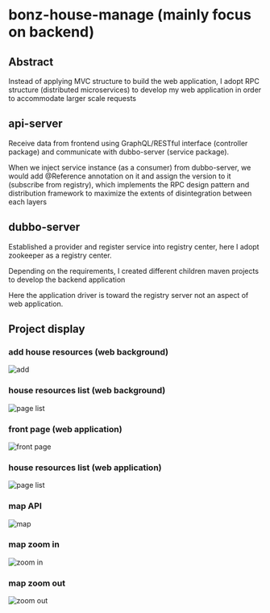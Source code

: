 # bonz-house-manage (mainly focus on backend)

## Abstract
Instead of applying MVC structure to build the web application, I adopt RPC structure (distributed microservices)
to develop my web application in order to accommodate larger scale requests

## api-server
Receive data from frontend using GraphQL/RESTful interface (controller package)
and communicate with dubbo-server (service package).

When we inject service instance (as a consumer) from dubbo-server, we would add @Reference annotation on it 
and assign the version to it (subscribe from registry), which implements the RPC design pattern and distribution framework
to maximize the extents of disintegration between each layers
## dubbo-server
Established a provider and register service into registry center, here I adopt zookeeper as a registry center.

Depending on the requirements, I created different children maven projects to develop the backend application

Here the application driver is toward the registry server not an aspect of web application.


## Project display

### add house resources (web background)
![add](https://github-zen-project.s3.amazonaws.com/house-images-desc/add+house.jpeg "add")

### house resources list (web background)
![page list](https://github-zen-project.s3.amazonaws.com/house-images-desc/backend+house+list+page.jpeg "pagination")

### front page (web application)
![front page](https://github-zen-project.s3.amazonaws.com/house-images-desc/frontend+front+page.jpeg "front page")

### house resources list (web application)
![page list](https://github-zen-project.s3.amazonaws.com/house-images-desc/frontend+house+list+page.jpeg "house list")

### map API
![map](https://github-zen-project.s3.amazonaws.com/house-images-desc/map+api+1.jpeg "map")

### map zoom in
![zoom in](https://github-zen-project.s3.amazonaws.com/house-images-desc/map+zoom+in.jpeg "zoom in")

### map zoom out
![zoom out](https://github-zen-project.s3.amazonaws.com/house-images-desc/map+zoom+out.jpeg "zoom out")

